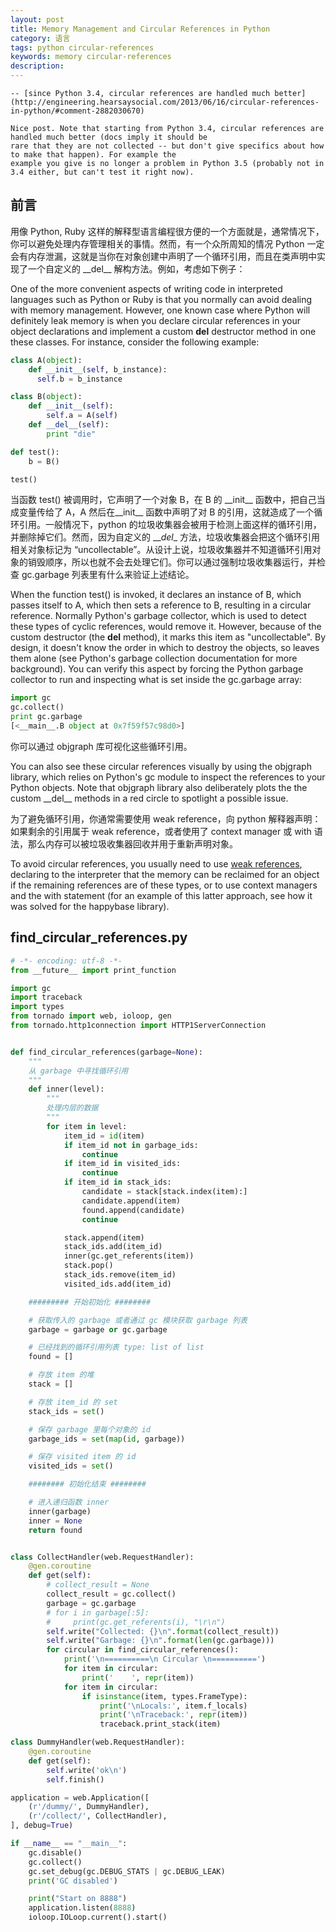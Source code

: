 ```yaml
---
layout: post
title: Memory Management and Circular References in Python
category: 语言
tags: python circular-references
keywords: memory circular-references
description:
---
```


    -- [since Python 3.4, circular references are handled much better](http://engineering.hearsaysocial.com/2013/06/16/circular-references-in-python/#comment-2882030670)

    Nice post. Note that starting from Python 3.4, circular references are handled much better (docs imply it should be
    rare that they are not collected -- but don't give specifics about how to make that happen). For example the
    example you give is no longer a problem in Python 3.5 (probably not in 3.4 either, but can't test it right now).


## 前言

用像 Python, Ruby 这样的解释型语言编程很方便的一个方面就是，通常情况下，你可以避免处理内存管理相关的事情。然而，有一个众所周知的情况 Python 一定会有内存泄漏，这就是当你在对象创建中声明了一个循环引用，而且在类声明中实现了一个自定义的 \_\_del__ 解构方法。例如，考虑如下例子：

One of the more convenient aspects of writing code in interpreted languages such as Python or Ruby is that you normally can avoid dealing with memory management. However, one known case where Python will definitely leak memory is when you declare circular references in your object declarations and implement a custom __del__ destructor method in one these classes. For instance, consider the following example:

```python
class A(object):
    def __init__(self, b_instance):
      self.b = b_instance

class B(object):
    def __init__(self):
        self.a = A(self)
    def __del__(self):
        print "die"

def test():
    b = B()

test()
```
当函数 test() 被调用时，它声明了一个对象 B，在 B 的 \_\_init__ 函数中，把自己当成变量传给了 A，A 然后在\_\_init__ 函数中声明了对 B 的引用，这就造成了一个循环引用。一般情况下，python 的垃圾收集器会被用于检测上面这样的循环引用，并删除掉它们。然而，因为自定义的 \_\__del__ 方法，垃圾收集器会把这个循环引用相关对象标记为 “uncollectable”。从设计上说，垃圾收集器并不知道循环引用对象的销毁顺序，所以也就不会去处理它们。你可以通过强制垃圾收集器运行，并检查 gc.garbage 列表里有什么来验证上述结论。

When the function test() is invoked, it declares an instance of B, which passes itself to A, which then sets a reference to B, resulting in a circular reference. Normally Python's garbage collector, which is used to detect these types of cyclic references, would remove it. However, because of the custom destructor (the __del__ method), it marks this item as "uncollectable". By design, it doesn't know the order in which to destroy the objects, so leaves them alone (see Python's garbage collection documentation for more background). You can verify this aspect by forcing the Python garbage collector to run and inspecting what is set inside the gc.garbage array:

```python
import gc
gc.collect()
print gc.garbage
[<__main__.B object at 0x7f59f57c98d0>]
```
你可以通过 objgraph 库可视化这些循环引用。

You can also see these circular references visually by using the objgraph library, which relies on Python's gc module to inspect the references to your Python objects. Note that objgraph library also deliberately plots the the custom \_\_del__ methods in a red circle to spotlight a possible issue.

为了避免循环引用，你通常需要使用 weak reference，向 python 解释器声明：如果剩余的引用属于 weak reference，或者使用了 context manager 或 with 语法，那么内存可以被垃圾收集器回收并用于重新声明对象。

To avoid circular references, you usually need to use [weak references](http://docs.python.org/2/library/weakref.html), declaring to the interpreter that the memory can be reclaimed for an object if the remaining references are of these types, or to use context managers and the with statement (for an example of this latter approach, see how it was solved for the happybase library).


## find_circular_references.py

```python
# -*- encoding: utf-8 -*-
from __future__ import print_function

import gc
import traceback
import types
from tornado import web, ioloop, gen
from tornado.http1connection import HTTP1ServerConnection


def find_circular_references(garbage=None):
    """
    从 garbage 中寻找循环引用
    """
    def inner(level):
        """
        处理内层的数据
        """
        for item in level:
            item_id = id(item)
            if item_id not in garbage_ids:
                continue
            if item_id in visited_ids:
                continue
            if item_id in stack_ids:
                candidate = stack[stack.index(item):]
                candidate.append(item)
                found.append(candidate)
                continue

            stack.append(item)
            stack_ids.add(item_id)
            inner(gc.get_referents(item))
            stack.pop()
            stack_ids.remove(item_id)
            visited_ids.add(item_id)

    ######### 开始初始化 ########

    # 获取传入的 garbage 或者通过 gc 模块获取 garbage 列表
    garbage = garbage or gc.garbage

    # 已经找到的循环引用列表 type: list of list
    found = []

    # 存放 item 的堆
    stack = []

    # 存放 item_id 的 set
    stack_ids = set()

    # 保存 garbage 里每个对象的 id
    garbage_ids = set(map(id, garbage))

    # 保存 visited item 的 id
    visited_ids = set()

    ######## 初始化结束 ########

    # 进入递归函数 inner
    inner(garbage)
    inner = None
    return found


class CollectHandler(web.RequestHandler):
    @gen.coroutine
    def get(self):
        # collect_result = None
        collect_result = gc.collect()
        garbage = gc.garbage
        # for i in garbage[:5]:
        #     print(gc.get_referents(i), "\r\n")
        self.write("Collected: {}\n".format(collect_result))
        self.write("Garbage: {}\n".format(len(gc.garbage)))
        for circular in find_circular_references():
            print('\n==========\n Circular \n==========')
            for item in circular:
                print('    ', repr(item))
            for item in circular:
                if isinstance(item, types.FrameType):
                    print('\nLocals:', item.f_locals)
                    print('\nTraceback:', repr(item))
                    traceback.print_stack(item)

class DummyHandler(web.RequestHandler):
    @gen.coroutine
    def get(self):
        self.write('ok\n')
        self.finish()

application = web.Application([
    (r'/dummy/', DummyHandler),
    (r'/collect/', CollectHandler),
], debug=True)

if __name__ == "__main__":
    gc.disable()
    gc.collect()
    gc.set_debug(gc.DEBUG_STATS | gc.DEBUG_LEAK)
    print('GC disabled')

    print("Start on 8888")
    application.listen(8888)
    ioloop.IOLoop.current().start()
```